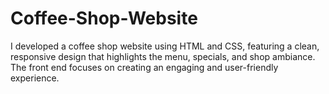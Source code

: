 # Coffee-Shop-Website
I developed a coffee shop website using HTML and CSS, featuring a clean, responsive design that highlights the menu, specials, and shop ambiance. The front end focuses on creating an engaging and user-friendly experience.
